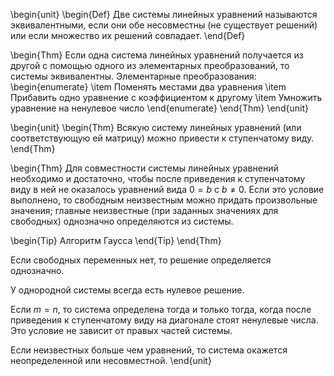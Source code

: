 \begin{unit}
\begin{Def}
Две системы линейных уравнений называются эквивалентными, если они обе несовместны (не существует решений) или
если множество их решений совпадает.
\end{Def}

\begin{Thm}
Если одна система линейных уравнений получается из другой с помощью одного из элементарных преобразований, то
системы эквивалентны. Элементарные преобразования:
\begin{enumerate}
\item Поменять местами два уравнения
\item Прибавить одно уравнение с коэффициентом к другому
\item Умножить уравнение на ненулевое число
\end{enumerate}
\end{Thm}
\end{unit}

\begin{unit}
\begin{Thm}
Всякую систему линейных уравнений (или соответствующую ей матрицу) можно привести к ступенчатому виду.
\end{Thm}

\begin{Thm}
Для совместности системы линейных уравнений необходимо и достаточно, чтобы после приведения к ступенчатому виду в
ней не оказалось уравнений вида $0 = b$ с $b \neq 0$. Если это условие выполнено, то свободным неизвестным можно
придать произвольные значения; главные неизвестные (при заданных значениях для свободных) однозначно определяются
из системы.

\begin{Tip}
Алгоритм Гаусса
\end{Tip}
\end{Thm}

Если свободных переменных нет, то решение определяется однозначно.

У однородной системы всегда есть нулевое решение.

Если $m = n$, то система определена тогда и только тогда, когда после приведения к ступенчатому виду на диагонале
стоят ненулевые числа. Это условие не зависит от правых частей системы.

Если неизвестных больше чем уравнений, то система окажется неопределенной или несовместной. 
\end{unit}

